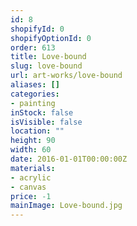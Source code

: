 ```yaml
---
id: 8
shopifyId: 0
shopifyOptionId: 0
order: 613
title: Love-bound
slug: love-bound
url: art-works/love-bound
aliases: []
categories:
- painting
inStock: false
isVisible: false
location: ""
height: 90
width: 60
date: 2016-01-01T00:00:00Z
materials:
- acrylic
- canvas
price: -1
mainImage: Love-bound.jpg
---
```

